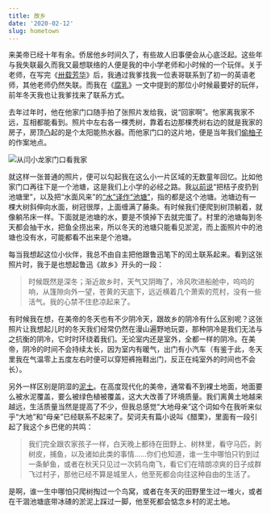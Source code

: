 ```yaml
---
title: 故乡
date: '2020-02-12'
slug: hometown
---
```


来美帝已经十年有余。侨居他乡时间久了，有些故人旧事便会从心底泛起。这些年与我失联最久而我又最想联络的人便是我的中小学老师和小时候的一个玩伴。关于老师，在写完《[卅载芳华](/cn/2018/10/middle-school-teachers/)》后，我通过我爹找我一位表哥联系到了初一的英语老师，其他老师仍然失联。而我在《[腐乳](/cn/2018/11/fermented-tofu/)》一文中提到的那位小时候最要好的玩伴，前年冬天我也让我爹找来了联系方式。

去年过年时，他在他家门口随手拍了张照片发给我，说“回家啊”。他家离我家不远，互相都能看到。照片中左右各一棵秃树，靠着右边那棵秃树右边的就是我家的房子，房顶凸起的是个太阳能热水器。而他家门口的这片地，便是当年我们[偷柚子](/cn/2018/12/craving/#偷柚子)的作案地点。

![从闫小龙家门口看我家](https://user-images.githubusercontent.com/163582/74372995-3b688380-4da1-11ea-9418-cbac7f7ee4a2.jpg)

就这样一张普通的照片，便可以勾起我在这么小一片区域的无数童年回忆。比如他家门口再往下是一个池塘，这是我们上小学的必经之路。我[以前说](/cn/2018/12/craving/#青桔子)“把桔子皮扔到池塘里”，以及把“水面风来”的[“水”译作“池塘”](/en/2020/02/on-a-clear-night/)，指的都是这个池塘。池塘边有一棵大树斜伸向水面，树冠很厚，上面缠满了藤条。有时候我们便爬到树顶躺着，就像躺吊床一样。下面就是池塘的水，要是不慎掉下去就完蛋了。村里的池塘每到冬天都会抽干水，把鱼全捞出来，所以冬天的池塘只能看见淤泥，而上面照片中的池塘也没有水，可能都看不出来是个池塘。

每当我想起这位小伙伴，我总不由自主把他跟鲁迅笔下的闰土联系起来。看到这张照片时，我于是也想起鲁迅《故乡》开头的一段：

> 时候既然是深冬；渐近故乡时，天气又阴晦了，冷风吹进船舱中，呜呜的响，从篷隙向外一望，苍黄的天底下，远近横着几个萧索的荒村，没有一些活气。我的心禁不住悲凉起来了。

有时候我在想，在美帝的冬天也有不少阴冷天，跟故乡的阴冷有什么区别呢？这张照片让我想起儿时的冬天我们经常仍然在漫山遍野地玩耍，那种阴冷是我们无法与之抗衡的阴冷，它时时环绕着我们。无论室内还是室外，全都一样的阴冷。在美帝，阴冷的时间不会持续太长，因为室内有暖气，出门有小汽车（有鉴于此，冬天里我在气温零上五度左右时便可以穿短裤拖鞋出门，反正在纯室外的时间也不会长）。

另外一样区别是阴湿的[泥土](https://www.douban.com/note/783243353/)。在高度现代化的美帝，通常看不到裸土地面，地面要么被水泥覆盖，要么被绿色植被覆盖，这大大改善了环境质量。我们离黄土地越来越远，生活质量当然是提高了不少，但我总感觉“大地母亲”这个词如今在我听来似乎“大地”和“母亲”已经联系不起来了。契诃夫有篇小说叫《醋栗》，里面有一段引起了我这个乡巴佬的共鸣：

> 我们完全跟农家孩子一样，白天晚上都待在田野上、树林里，看守马匹，剥树皮，捕鱼，以及诸如此类的事情……你们也知道，谁一生中哪怕只钓到过一条鲈鱼，或者在秋天只见过一次鸫鸟南飞，看它们在晴朗凉爽的日子成群飞过村子，那他已经不算是城里人，他至死都会向往这种自由的生活了。

是啊，谁一生中哪怕只爬树掏过一个鸟窝，或者在冬天的田野里生过一堆火，或者在干涸池塘底带冰碴的淤泥上踩过一脚，他至死都会惦念乡村的泥土地。
